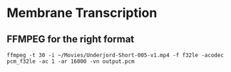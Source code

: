 # Membrane Transcription

## FFMPEG for the right format

```
ffmpeg -t 30 -i ~/Movies/Underjord-Short-005-v1.mp4 -f f32le -acodec pcm_f32le -ac 1 -ar 16000 -vn output.pcm
```